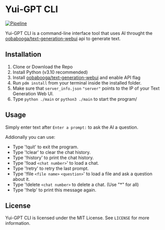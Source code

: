 # Yui-GPT CLI

[![Pipeline](https://img.shields.io/github/actions/workflow/status/Geoffery10/Yui-GPT-CLI/test.yml)](https://github.com/Geoffery10/Yui-GPT-CLI/actions/workflows/test.yml)

Yui-GPT CLI is a command-line interface tool that uses AI throught the [oobabooga/text-generation-webui](https://github.com/oobabooga/text-generation-webui) api to generate text.

## Installation

1. Clone or Download the Repo
2. Install Python (v3.10 recommended)
3. Install [oobabooga/text-generation-webui](https://github.com/oobabooga/text-generation-webui) and enable API flag
4. Run `pdm install` from your terminal inside the installed folder.
5. Make sure that `server_info.json` `"server"` points to the IP of your Text Generation Web UI.
6. Type `python ./main` or `python3 ./main` to start the program/

## Usage

Simply enter text after `Enter a prompt:` to ask the AI a question.

Addionally you can use:

* Type '!quit' to exit the program.
* Type '!clear' to clear the chat history.
* Type '!history' to print the chat history.
* Type '!load `<chat number>`' to load a chat.
* Type '!retry' to retry the last prompt.
* Type '!file `<file name>` `<question>`' to load a file and ask a question about it.
* Type '!delete `<chat number>` to delete a chat. (Use \"*\" for all)
* Type '!help' to print this message again.

## License

Yui-GPT CLI is licensed under the MIT License. See `LICENSE` for more information.
